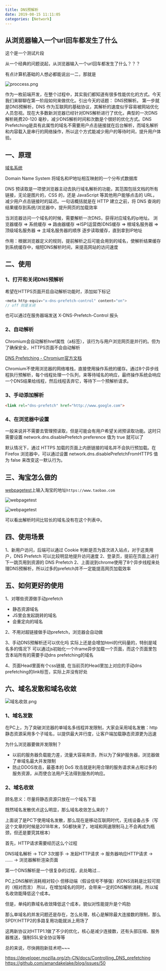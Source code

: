 ```yaml
---
title: DNS预解析
date: 2019-08-15 11:11:05
categories: [Network]
---
```


## 从浏览器输入一个url回车都发生了什么

这个是一个测试片段

从一个经典的问题说起，从浏览器输入一个url回车都发生了什么？？？

有点计算机基础的人想必都能说出一二，那就是

![proccess.png](proccess.png)

作为一枚前端开发，在整个过程中，其实我们都知道有很多性能优化的方式。今天我们来聊聊在第一阶段如何来做优化。引出今天的话题： DNS预解析。
第一步就是DNS预解析，DNS 作为互联网的基础协议，其解析的速度似乎容易被网站优化人员忽视。现在大多数新浏览器已经针对DNS解析进行了优化，典型的一次DNS解析耗费20-120 毫秒，减少DNS解析时间和次数是个很好的优化方式。DNS Prefetching是具有此属性的域名不需要用户点击链接就在后台解析，而域名解析和内容载入是串行的网络操作，所以这个方式能减少用户的等待时间，提升用户体验。
<!-- more -->
## 一、原理

[域名系统](https://zh.wikipedia.org/wiki/%E5%9F%9F%E5%90%8D%E7%B3%BB%E7%BB%9F)

Domain Name System 将域名和IP地址相互映射的一个分布式数据库

DNS 预读取是一项使浏览器主动去执行域名解析的功能，其范围包括文档的所有链接，无论是图片的，CSS 的，还是 JavaScript 等其他用户能够点击的 URL，减少用户点击链接时的延迟。一句话概括就是在 HTTP 建立之前，将 DNS 查询的结果缓存到系统/浏览器中，提升网页的加载效率

当浏览器访问一个域名的时候，需要解析一次DNS，获得对应域名的ip地址。
浏览器缓存 => 系统缓存 => 路由器缓存 =>ISP(运营商)DNS缓存 => 根域名服务器 => 顶级域名服务器 => 主域名服务器的顺序
逐步读取缓存，直到拿到IP地址

作用：根据浏览器定义的规则，提前解析之后可能会用到的域名，使解析结果缓存到系统缓存中，缩短DNS解析时间，来提高网站的访问速度

## 二、使用

### 1、打开和关闭DNS预解析

希望在HTTPS页面开启自动解析功能时，添加如下标记

```js
<meta http-equiv="x-dns-prefetch-control" content="on">
// off 则是关闭
```

也可以通过在服务器端发送 X-DNS-Prefetch-Control 报头

### 2、自动解析

Chromium会自动解析href属性（a标签），该行为与用户浏览网页是并行的。但为了确保安全，HTTPS页面不会自动解析

[DNS Prefetching - Chromium官方文档](https://www.chromium.org/developers/design-documents/dns-prefetching)

Chromium不使用浏览器的网络堆栈，直接使用操作系统的缓存。通过8个异步线程执行预解析，每个线程处理一个队列，来等待域名的响应，最终操作系统会响应一个DNS结果给线程，然后线程丢弃它，等待下一个预解析请求。

### 3、手动添加解析

```html
<link rel="dns-prefetch" href="http://www.google.com">
```

### 4、在浏览器中设置

一般来说并不需要去管理预读取，但是可能会有用户希望关闭预读取功能。这时只需要设置 network.dns.disablePrefetch preference 值为 true 就可以了

默认情况下，通过 HTTPS 加载的页面上内嵌链接的域名并不会执行预加载。在 Firefox 浏览器中，可以通过设置 network.dns.disablePrefetchFromHTTPS 值为 false 来改变这一默认行为。

## 三、淘宝怎么做的

[webpagetest](https://www.webpagetest.org/)上输入淘宝的地址`https://www.taobao.com`

![webpagetest](taobao.png)

![webpagetest](taobao-prefetch.png)

可以看出解析时间比较长的域名没有在这个列表中。

## 四、使用场景

1、新用户访问，后端可以通过 Cookie 判断是否为首次进入站点，对于这类用户，DNS Prefetch 可以比较明显地提升访问速度
2、登录页，提前在页面上进行下一跳页用到资源的 DNS Prefetch
2、上面说到chrome使用了8个异步线程来处理DNS预解析，所以过多的prefetch并不一定能提高网页加载效率

## 五、如何更好的使用

1、对哪些资源做手动prefetch

- 静态资源域名
- JS里会发起跳转的域名
- 会重定向的域名

2、不用对超链接做手动prefetch，浏览器会自动做

3、手动DNS预解析还可以优化吗
实际上还是会增加html的代码量的，特别是域名多的情况下
可以通过js初始化一个iframe异步加载一个页面，而这个页面里包含本站所有的需要手动dns prefetching的域名

4、页面Head里面有个css链接, 在当前页的Head里加上对应的手动dns prefetching的link标签，实际上并没有好处

## 六、域名发散和域名收敛

![域名收敛.png](域名收敛.png)

### 1、域名发散

在PC上，为了突破浏览器的单域名多线程并发限制，大家会采用域名发散：http 静态资源采用多个子域名，以提供最大并行度，让客户端加载静态资源更为迅速

为什么浏览器要做并发限制？

- 以前的服务器负载能力差，流量大容易奔溃，所以为了保护服务器，浏览器做了单域名最大并发限制
- 防止DDOS攻击，最基本的 DoS 攻击就是利用合理的服务请求来占用过多的服务资源，从而使合法用户无法得到服务的响应。

### 2、域名收敛

顾名思义：尽量将静态资源只放在一个域名下面

既然域名发散优点这么明显，那么域名收敛怎么来的？

上面说了是PC下使用域名发散，那么现在是移动互联网时代，无线设备占多（写这个文章的时候是2018年末，5G都快来了，地域和网速限制马上不会再成为瓶颈，但还是要究其根本）

首先，HTTP请求需要经历这么个过程

DNS域名解析 -> TCP 3次握手 -> 发起HTTP请求 -> 服务器响应HTTP请求 -> …… -> 浏览器解析渲染页面

第一个DNS解析是一个很复杂的过程，此处略过…

PC上DNS解析消耗相对较小
但移动端（假设信号不够强）的DNS消耗是比较可观的（相对而言）
所以，在增加域名的同时，会带来一定的DNS解析消耗，所以域名收敛能降低这个成本。

但是，单纯的靠域名收敛降低这个成本，貌似对性能提升是个鸡肋

那么单域名的并发问题还是存在，怎么处理，核心是解除最大连接数的限制，那么SPDY/HTTP2的多路复用功能就派上用场了

这两新协议对HTTP1.1做了不少的优化，核心是减少连接数，还有头部压缩、服务器推送，强制SSL安全协议等等

总的来说，尽快拥抱新技术吧~~~

https://developer.mozilla.org/zh-CN/docs/Controlling_DNS_prefetching
https://github.com/amandakelake/blog/issues/50
